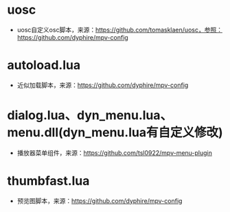 # uosc
* uosc自定义osc脚本，来源：https://github.com/tomasklaen/uosc，参照：https://github.com/dyphire/mpv-config

# autoload.lua
* 近似加载脚本，来源：https://github.com/dyphire/mpv-config

# dialog.lua、dyn_menu.lua、menu.dll(dyn_menu.lua有自定义修改)
* 播放器菜单组件，来源：https://github.com/tsl0922/mpv-menu-plugin

# thumbfast.lua
* 预览图脚本，来源：https://github.com/dyphire/mpv-config
